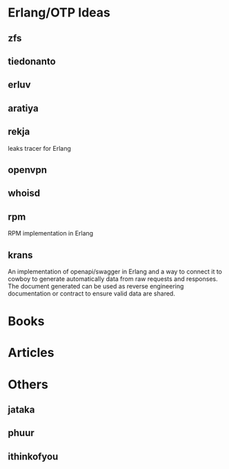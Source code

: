 # Erlang/OTP Ideas

## zfs

## tiedonanto

## erluv

## aratiya

## rekja

leaks tracer for Erlang

## openvpn

## whoisd

## rpm

RPM implementation in Erlang

## krans

An implementation of openapi/swagger in Erlang and a way to connect it
to cowboy to generate automatically data from raw requests and
responses. The document generated can be used as reverse engineering
documentation or contract to ensure valid data are shared.

# Books

# Articles

# Others

## jataka

## phuur

## ithinkofyou

## 
